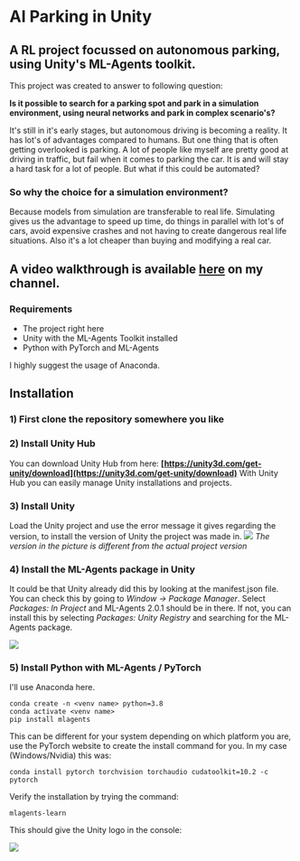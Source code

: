 # AI Parking in Unity
## A RL project focussed on autonomous parking, using Unity's ML-Agents toolkit.

This project was created to answer to following question:

**Is it possible to search for a parking spot and park in a simulation environment, using neural networks and park in complex scenario's?**

It's still in it's early stages, but autonomous driving is becoming a reality. It has lot's of advantages compared to humans. But one thing that is often getting overlooked is parking. A lot of people like myself are pretty good at driving in traffic, but fail when it comes to parking the car. It is and will stay a hard task for a lot of people. But what if this could be automated?

### So why the choice for a simulation environment? 
Because models from simulation are transferable to real life. Simulating gives us the advantage to speed up time, do things in parallel with lot's of cars, avoid expensive crashes and not having to create dangerous real life situations. Also it's a lot cheaper than buying and modifying a real car.

## A video walkthrough is available **[here](https://youtu.be/_Bzw2B-9QkM)** on my channel.

### Requirements

 - The project right here
 - Unity with the ML-Agents Toolkit installed
 - Python with PyTorch and ML-Agents

I highly suggest the usage of Anaconda.

## Installation
### 1) First clone the repository somewhere you like

### 2) Install Unity Hub
You can download Unity Hub from here: **[https://unity3d.com/get-unity/download](https://unity3d.com/get-unity/download)**
With Unity Hub you can easily manage Unity  installations and projects.

### 3) Install Unity
Load the Unity project and use the error message it gives regarding the version, to install the version of Unity the project was made in.
**![](https://lh5.googleusercontent.com/blqH-PccoH1khIPceOxbqgUS7LV2wxi8isphmjrslcVU76yY6FYkOOmTfYO4qwZoE9orvH5bxIdLIZ5INGW6p1DpA5BxnN5IBXfKdUwXZNUPJuRT8e3IlyMqCYaRMw)**
*The version in the picture is different from the actual project version*

### 4) Install the ML-Agents package in Unity
It could be that Unity already did this by looking at the manifest.json file. You can check this by going to *Window -> Package Manager*. Select *Packages: In Project* and ML-Agents 2.0.1 should be in there. If not, you can install this by selecting *Packages: Unity Registry* and searching for the ML-Agents package.

**![](https://lh3.googleusercontent.com/mSr30SKamTx5wViKCRiJB9w6lIcKu-JTIjOpUTYWQn_jMDHR_GeypubYaOQfNNhgHjBHQ7Bjf7LeI_MYtGfxfWRIaEcWIoP71blnO1ZoJZAvwdN_rGPoktHqJ6U9wg)**

### 5) Install Python with ML-Agents / PyTorch
I'll use Anaconda here.

    conda create -n <venv name> python=3.8
    conda activate <venv name>
    pip install mlagents

This can be different for your system depending on which platform you are, use the PyTorch website to create the install command for you. In my case (Windows/Nvidia) this was: 

    conda install pytorch torchvision torchaudio cudatoolkit=10.2 -c pytorch

Verify the installation by trying the command:

    mlagents-learn

This should give the Unity logo in the console:

**![](https://lh4.googleusercontent.com/Su_6IuXyVYrsI1Tk-t7-yVqJy83CxQUsUUt-Md6_JwfHzz898GUUb8wb0V3_E4354Qbn5ay2FcsVcgHqsg2aEsKrL_Q8VsL3Cz1gNV2mtCBQc2agwAmAf--Exf7-Hg)**
